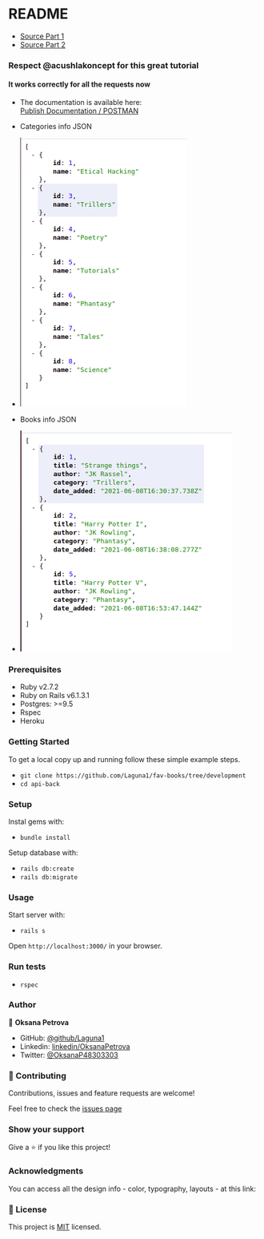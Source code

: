 # README

- [Source Part 1](https://www.microverse.org/blog/test-driven-development-of-restful-json-api-with-rails)
 - [Source Part 2](https://www.microverse.org/blog/build-a-restful-api-authentication-with-jwt)

 ### Respect @acushlakoncept for this great tutorial

 #### It works correctly for all the requests now

 - The documentation is available here:  
[Publish Documentation / POSTMAN](https://documenter.getpostman.com/view/13821409/TzY7dDke)
- Categories info JSON
- ![Categories info JSON](./categories_list.png)

- Books info JSON
- ![Books info JSON](./books_list.png)

### Prerequisites

- Ruby v2.7.2
- Ruby on Rails v6.1.3.1
- Postgres: >=9.5
- Rspec
- Heroku

### Getting Started

To get a local copy up and running follow these simple example steps.
- `git clone https://github.com/Laguna1/fav-books/tree/development`
- `cd api-back`

### Setup

Instal gems with:

- `bundle install`

Setup database with:
 - `rails db:create`
 - `rails db:migrate`

### Usage

Start server with:

- `rails s`

Open `http://localhost:3000/` in your browser.

### Run tests

- `rspec`




### Author

👤 **Oksana Petrova**

- GitHub: [@github/Laguna1](https://github.com/Laguna1)
- Linkedin: [linkedin/OksanaPetrova](https://www.linkedin.com/in/oksana-petrova/)
- Twitter: [@OksanaP48303303](https://twitter.com/OksanaP48303303)

### 🤝 Contributing

Contributions, issues and feature requests are welcome!

Feel free to check the [issues page](https://github.com/Laguna1/fav-books/issues)

### Show your support

Give a ⭐️ if you like this project!

### Acknowledgments

You can access all the design info - color, typography, layouts - at this link:

### 📝 License
This project is [MIT](https://github.com/Laguna1/fav-books/LICENSE) licensed.

